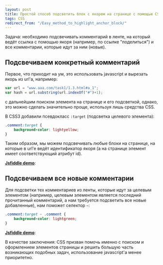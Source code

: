 ```yaml
---
layout: post
title: Простой способ подсветить блок с якорем на странице с помощью CSS
tags: CSS
redirect_from: "/Easy_method_to_highlight_anchor_block/"
---
```


Задача: необходимо подсвечивать комментарий в ленте, на который ведёт ссылка с помощью якоря (например, по ссылке "поделиться") и все комментарии, которые идут за ним (новые). 

## Подсвечиваем конкретный комментарий

Первое, что приходит на ум, это использовать javascript и вырезать якорь из url'a, например:

```javascript
var url = "www.aaa.com/task1/1.3.html#a_1";
var hash = url.substring(url.indexOf("#")+1);
```

с дальнейшим поиском элемента на странице и его подсветкой, однако, это можно сделать значительно проще, используя лишь средства CSS.

В CSS3 добавили псевдокласс `:target` (подсветка целевого элемента):

```css
.comment:target {
    background-color: lightyellow;
}
``` 

Таким образом, мы можем подсвечивать любые блоки на странице, на которые в url'e ведёт идентификатор якоря (а на странице элемент имеет соответствующий атрибут id).

[**Jsfiddle demo**](https://jsfiddle.net/f6pqsv0d/1/):

## Подсвечиваем все новые комментарии

Для подсветки тех комментариев из ленты, которые идут за целевым элементом (например, целевым элементом является последний прочитанный комментарий, а нам требуется подсветить все новые добавленные), нам поможет селектор `~`:

```css
.comment:target ~ .comment {
	background-color: lightgreen;
}
```

[**Jsfiddle demo**](https://jsfiddle.net/f6pqsv0d/):

В качестве заключения: CSS призван помочь именно с поиском и оформлением элементов страницы и решить большую часть возникающих подобных задач, использование javascript'a менее приоритетно.